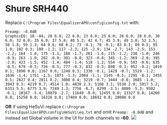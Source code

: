 # Shure SRH440
Replace `C:\Program Files\EqualizerAPO\config\config.txt` with:
```
Preamp: -6.0dB
GraphicEQ: 10 -84; 20 6.0; 22 6.0; 23 6.0; 25 6.0; 26 6.0; 28 6.0; 30 6.0; 32 6.0; 35 6.0; 37 5.8; 40 5.2; 42 4.7; 45 3.9; 49 3.0; 52 2.5; 56 1.8; 59 1.3; 64 0.6; 68 0.2; 73 -0.1; 78 -0.1; 83 0.1; 89 0.5; 95 1.0; 102 0.3; 109 -1.2; 117 -2.3; 125 -2.9; 134 -2.7; 143 -2.5; 153 -2.2; 164 -1.0; 175 -1.1; 188 -1.7; 201 -1.6; 215 -1.2; 230 -1.0; 246 -0.9; 263 -1.0; 282 -0.9; 301 -0.8; 323 -0.8; 345 -1.2; 369 -2.0; 395 -2.0; 423 -1.5; 452 -1.4; 484 -1.4; 518 -1.2; 554 -0.9; 593 -0.6; 635 -0.5; 679 -0.5; 726 -0.5; 777 -0.3; 832 -0.3; 890 -0.3; 952 -0.2; 1019 0.1; 1090 0.8; 1167 0.6; 1248 0.3; 1336 -0.1; 1429 -0.7; 1529 -1.2; 1636 -1.4; 1751 -1.5; 1873 -1.3; 2004 -1.1; 2145 -0.5; 2295 -0.1; 2455 0.5; 2627 0.4; 2811 0.2; 3008 0.4; 3219 -0.7; 3444 -0.8; 3685 -1.0; 3943 0.3; 4219 0.7; 4514 1.0; 4830 2.3; 5168 3.1; 5530 2.9; 5917 5.2; 6331 5.5; 6775 3.9; 7249 1.3; 7756 -0.7; 8299 -3.5; 8880 -5.3; 9502 -6.1; 10167 -5.4; 10879 -2.7; 11640 -0.0; 12455 0.0; 13327 0.0; 14260 0.0; 15258 0.0; 16326 0.0; 17469 0.0; 18692 0.0; 20000 0.0
```
**OR** if using HeSuVi replace `C:\Program Files\EqualizerAPO\config\HeSuVi\eq.txt` and omit `Preamp: -6.0dB` and instead set Global volume in the UI for both channels to **-60**.
![](https://raw.githubusercontent.com/jaakkopasanen/AutoEq/master/results/SBAF-Serious/innerfidelity/onear/Shure%20SRH440/Shure%20SRH440.png)